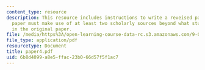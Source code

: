 ```yaml
---
content_type: resource
description: This resource includes instructions to write a reveised paper. The revised
  paper must make use of at least two scholarly sources beyond what students used
  in the original paper.
file: /media/https%3A/open-learning-course-data-rc.s3.amazonaws.com/9-00-introduction-to-psychology-fall-2004/6b8d4099a8e5ffac23b066d57f5f1ac7_paper4.pdf
file_type: application/pdf
resourcetype: Document
title: paper4.pdf
uid: 6b8d4099-a8e5-ffac-23b0-66d57f5f1ac7
---
```

